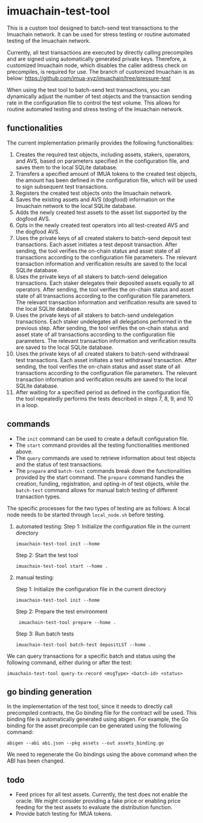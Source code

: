 # imuachain-test-tool

This is a custom tool designed to batch-send test transactions to the Imuachain network. It can be used for stress testing
or routine automated testing of the Imuachain network.

Currently, all test transactions are executed by directly calling precompiles and are signed using automatically
generated private keys. Therefore, a customized Imuachain node, which disables the caller address check on precompiles,
is required for use. The branch of customized Imuachain is as below:
https://github.com/imua-xyz/imuachain/tree/pressure-test

When using the test tool to batch-send test transactions, you can dynamically adjust the number of test objects and the
transaction sending rate in the configuration file to control the test volume. This allows for routine automated testing
and stress testing of the Imuachain network.

## functionalities

The current implementation primarily provides the following functionalities:

1. Creates the required test objects, including assets, stakers, operators, and AVS, based on parameters specified in
   the configuration file, and saves them to the local SQLite database.
2. Transfers a specified amount of IMUA tokens to the created test objects, the amount has been defined in the
   configuration file, which will be used to sign subsequent test transactions.
3. Registers the created test objects onto the Imuachain network.
4. Saves the existing assets and AVS (dogfood) information on the Imuachain network to the local SQLite database.
5. Adds the newly created test assets to the asset list supported by the dogfood AVS.
6. Opts in the newly created test operators into all test-created AVS and the dogfood AVS.
7. Uses the private keys of all created stakers to batch-send deposit test transactions. Each asset initiates a test
   deposit transaction. After sending, the tool verifies the on-chain status and asset state of all transactions
   according to the configuration file parameters. The relevant transaction information and verification results are
   saved to the local SQLite database.
8. Uses the private keys of all stakers to batch-send delegation transactions. Each staker delegates their deposited
   assets equally to all operators. After sending, the tool verifies the on-chain status and asset state of all
   transactions according to the configuration file parameters. The relevant transaction information and verification
   results are saved to the local SQLite database.
9. Uses the private keys of all stakers to batch-send undelegation transactions. Each staker undelegates all delegations
   performed in the previous step. After sending, the tool verifies the on-chain status and asset state of all
   transactions according to the configuration file parameters. The relevant transaction information and verification
   results are saved to the local SQLite database.
10. Uses the private keys of all created stakers to batch-send withdrawal test transactions. Each asset initiates a test
    withdrawal transaction. After sending, the tool verifies the on-chain status and asset state of all transactions
    according to the configuration file parameters. The relevant transaction information and verification results are
    saved to the local SQLite database.
11. After waiting for a specified period as defined in the configuration file, the tool repeatedly performs the tests
    described in steps 7, 8, 9, and 10 in a loop.

## commands

* The `init` command can be used to create a default configuration file.
* The `start` command provides all the testing functionalities mentioned above.
* The `query` commands are used to retrieve information about test objects and the status of test transactions.
* The `prepare` and `batch-test` commands break down the functionalities provided by the start command. The `prepare`
  command handles the creation, funding, registration, and opting-in of test objects, while the `batch-test` command
  allows for manual batch testing of different transaction types.

The specific processes for the two types of testing are as follows:
A local node needs to be started through `local_node.sh` before testing.

1. automated testing:
    Step 1: Initialize the configuration file in the current directory

    ```shell
    imuachain-test-tool init --home
    ```

    Step 2: Start the test tool

    ```shell
    imuachain-test-tool start --home .
    ```

2. manual testing:

    Step 1: Initialize the configuration file in the current directory

    ```shell
    imuachain-test-tool init --home
    ```

    Step 2: Prepare the test environment

    ```shell
     imuachain-test-tool prepare --home .
    ```

    Step 3: Run batch tests

    ```shell
    imuachain-test-tool batch-test depositLST --home .
    ```

We can query transactions for a specific batch and status using the following command, either during or after the test:

```shell
imuachain-test-tool query-tx-record <msgType> <batch-id> <status>
```

## go binding generation

In the implementation of the test tool, since it needs to directly call precompiled contracts, the Go binding file for
the contract will be used. This binding file is automatically generated using abigen. For example, the Go binding for
the asset precompile can be generated using the following command:

```shell
abigen --abi abi.json --pkg assets --out assets_binding.go  
```

We need to regenerate the Go bindings using the above command when the ABI has been changed.

## todo

* Feed prices for all test assets. Currently, the test does not enable the oracle. We might consider providing a fake
  price or enabling price feeding for the test assets to evaluate the distribution function.
* Provide batch testing for IMUA tokens.
